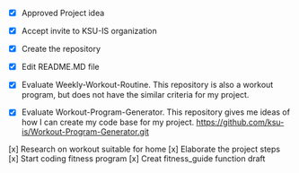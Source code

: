 -[x] Approved Project idea 

-[x] Accept invite to KSU-IS organization 

-[x] Create the repository

-[x] Edit README.MD file 

-[x] Evaluate Weekly-Workout-Routine. This repository is also a workout program, but does not have the similar criteria for my project. 

-[x] Evaluate Workout-Program-Generator. This repository gives me ideas of how I can create my code base for my project. 
https://github.com/ksu-is/Workout-Program-Generator.git

[x] Research on workout suitable for home
[x] Elaborate the project steps 
[x] Start coding fitness program
[x] Creat fitness_guide function draft
